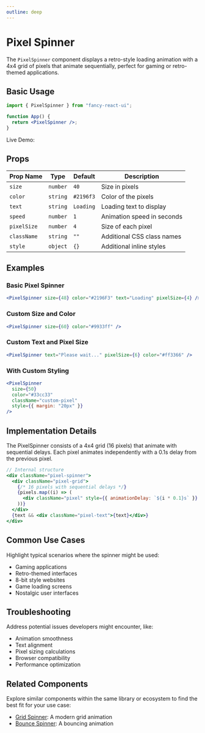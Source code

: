 ```yaml
---
outline: deep
---
```


# Pixel Spinner

The `PixelSpinner` component displays a retro-style loading animation with a 4x4 grid of pixels that animate sequentially, perfect for gaming or retro-themed applications.

## Basic Usage

```jsx
import { PixelSpinner } from "fancy-react-ui";

function App() {
  return <PixelSpinner />;
}
```

Live Demo:

<PixelWrapper />

## Props

| Prop Name   | Type     | Default   | Description                |
| ----------- | -------- | --------- | -------------------------- |
| `size`      | `number` | `40`      | Size in pixels             |
| `color`     | `string` | `#2196f3` | Color of the pixels        |
| `text`      | `string` | `Loading` | Loading text to display    |
| `speed`     | `number` | `1`       | Animation speed in seconds |
| `pixelSize` | `number` | `4`       | Size of each pixel         |
| `className` | `string` | `""`      | Additional CSS class names |
| `style`     | `object` | `{}`      | Additional inline styles   |

## Examples

### Basic Pixel Spinner

```jsx
<PixelSpinner size={48} color="#2196F3" text="Loading" pixelSize={4} />
```

### Custom Size and Color

```jsx
<PixelSpinner size={60} color="#9933ff" />
```

### Custom Text and Pixel Size

```jsx
<PixelSpinner text="Please wait..." pixelSize={6} color="#ff3366" />
```

### With Custom Styling

```jsx
<PixelSpinner
  size={50}
  color="#33cc33"
  className="custom-pixel"
  style={{ margin: "20px" }}
/>
```

## Implementation Details

The PixelSpinner consists of a 4x4 grid (16 pixels) that animate with sequential delays. Each pixel animates independently with a 0.1s delay from the previous pixel.

```jsx
// Internal structure
<div className="pixel-spinner">
  <div className="pixel-grid">
    {/* 16 pixels with sequential delays */}
    {pixels.map((i) => (
      <div className="pixel" style={{ animationDelay: `${i * 0.1}s` }} />
    ))}
  </div>
  {text && <div className="pixel-text">{text}</div>}
</div>
```

## Common Use Cases

Highlight typical scenarios where the spinner might be used:

- Gaming applications
- Retro-themed interfaces
- 8-bit style websites
- Game loading screens
- Nostalgic user interfaces

## Troubleshooting

Address potential issues developers might encounter, like:

- Animation smoothness
- Text alignment
- Pixel sizing calculations
- Browser compatibility
- Performance optimization

## Related Components

Explore similar components within the same library or ecosystem to find the best fit for your use case:

- [Grid Spinner](/loaders/grid-spinner.html): A modern grid animation
- [Bounce Spinner](/loaders/bounce-spinner.html): A bouncing animation
